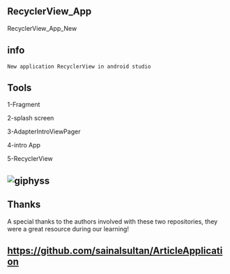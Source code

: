 ## RecyclerView_App
RecyclerView_App_New

## info
    New application RecyclerView in android studio


## Tools 

  1-Fragment
  
  2-splash screen
  
  3-AdapterIntroViewPager
  
  4-intro App
  
  5-RecyclerView

## ![giphyss](https://user-images.githubusercontent.com/22521791/64675880-7e31d280-d474-11e9-8f32-8a5b0646891e.gif)
 
 
## Thanks

A special thanks to the authors involved with these two repositories, they were a great resource during our learning!

##    https://github.com/sainalsultan/ArticleApplication
